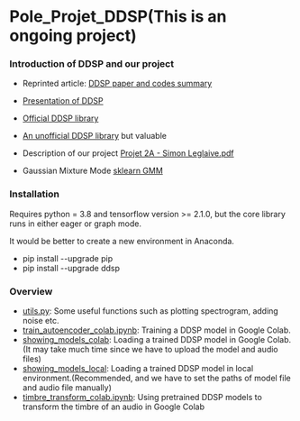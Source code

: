 # Pole_Projet_DDSP(This is an ongoing project)

### Introduction of DDSP and our project

* Reprinted article: [DDSP paper and codes summary](https://www.cmwonderland.com/blog/2020/03/01/ddsp_sum/)
* [Presentation of DDSP](https://github.com/XinjianOUYANG/Pole_Projet_DDSP/blob/620ced17411f5a450748d51fc227040f787b98c1/T1/DDSP_T1.pdf)
* [Official DDSP library](https://github.com/magenta/ddsp)
* [An unofficial DDSP library](https://github.com/Manza12/DDSP) but valuable
* Description of our project [Projet 2A - Simon Leglaive.pdf](https://github.com/XinjianOUYANG/Pole_Projet_DDSP/blob/76cc7467678985e2750b62647fb39c616d7223e7/PDF_documents/Projet%202A%20-%20Simon%20Leglaive.pdf)

* Gaussian Mixture Mode [sklearn GMM](https://scikit-learn.org/stable/modules/mixture.html#gmm)

### Installation

Requires python = 3.8 and tensorflow version >= 2.1.0, but the core library runs in either eager or graph mode.

It would be better to create a new environment in Anaconda.

* pip install --upgrade pip
* pip install --upgrade ddsp

### Overview

* [utils.py](https://github.com/XinjianOUYANG/Pole_Projet_DDSP/blob/7568f3114fca4b9c59558036f09a01a27b756d39/utils.py): Some useful functions such as plotting spectrogram, adding noise etc.
* [train_autoencoder_colab.ipynb](https://github.com/XinjianOUYANG/Pole_Projet_DDSP/blob/7568f3114fca4b9c59558036f09a01a27b756d39/train_autoencoder.ipynb): Training a DDSP model in Google Colab.
* [showing_models_colab](https://github.com/XinjianOUYANG/Pole_Projet_DDSP/blob/7568f3114fca4b9c59558036f09a01a27b756d39/showing_models_colab.ipynb): Loading a trained DDSP model in Google Colab.(It may take  much time since we have to upload the model and audio files)
* [showing_models_local](https://github.com/XinjianOUYANG/Pole_Projet_DDSP/blob/7568f3114fca4b9c59558036f09a01a27b756d39/showing_models_local.ipynb): Loading a trained DDSP model in local environment.(Recommended, and we have to set the paths of model file and audio file manually)
* [timbre_transform_colab.ipynb](https://github.com/XinjianOUYANG/Pole_Projet_DDSP/blob/c3b213e64ba9fbbdf3cf16d0467e2896124bbdb7/timbre_transfer.ipynb): Using pretrained DDSP models to transform the timbre of an audio in Google Colab
